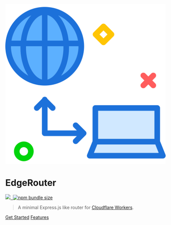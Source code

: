 ![logo](_media/logo.svg ":size=100")

# EdgeRouter

<p class="badges">
  <a aria-label="edgehub" href="https://edgehub.in">
    <img src="https://img.shields.io/badge/MADE%20BY%20EdgeHub-000000.svg?style=for-the-badge&logo=EdgeHub&labelColor=000000&logoWidth=20">
  </a>
  <a aria-label="NPM version" href="https://www.npmjs.com/package/@edgehub/router">
    <img alt="" src="https://img.shields.io/npm/v/@edgehub/router.svg?style=for-the-badge&labelColor=000000">
  </a>
  <a aria-label="NPM bundle size" href="https://bundlephobia.com/result?p=@edgehub/router"><img alt="npm bundle size" src="https://img.shields.io/bundlephobia/minzip/@edgehub/router?style=for-the-badge"></a>
</p>

> A minimal Express.js like router for [Cloudflare Workers](https://workers.cloudflare.com/).

[Get Started](#🔋-install)
[Features](#✨-features)
